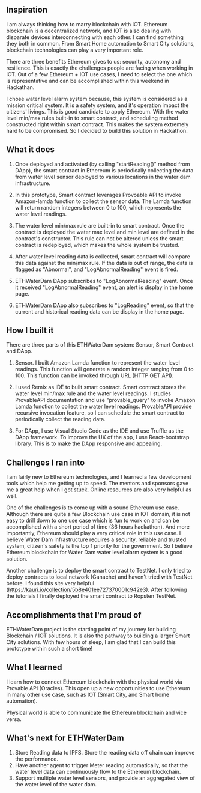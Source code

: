 ## Inspiration

I am always thinking how to marry blockchain with IOT.  Ethereum blockchain is a decentralized network, and IOT is also dealing with disparate devices interconnecting with each other. I can find something they both in common. From Smart Home automation to Smart City solutions, blockchain technologies can play a very important role.

There are three benefits Ethereum gives to us: security, autonomy and resilience.  This is exactly the challenges people are facing when working in IOT. Out of a few Ethereum + IOT use cases, I need to select the one which is representative and can be accomplished within this weekend in Hackathan. 

I chose water level alarm system because, this system is considered as a mission critical system. It is a safety system, and it's operation impact the citizens' livings. This is good candidate to apply Ethereum. With the water level min/max rules built-in to smart contract, and scheduling method constructed right within smart contract. This makes the system extremely hard to be compromised. So I decided to build this solution in Hackathon.


## What it does

1. Once deployed and activated (by calling "startReading()" method from DApp), the smart contract in Ethereum is periodically collecting the data from water level sensor deployed to various locations in the water dam infrastructure.

2. In this prototype, Smart contract leverages Provoable API to invoke Amazon-lamda function to collect the sensor data. The Lamda function will return random integers between 0 to 100, which represents the water level readings.

3. The water level min/max rule are built-in to smart contract. Once the contract is deployed the water max level and min level are defined in the contract's constructor. This rule can not be altered unless the smart contract is redeployed, which makes the whole system be trusted.

4. After water level reading data is collected, smart contract will compare this data against the min/max rule. If the data is out of range, the data is flagged as "Abnormal", and "LogAbnormalReading" event is fired.

5. ETHWaterDam DApp subscribes to "LogAbnormalReading" event. Once it received "LogAbnormalReading" event, an alert is display in the home page.

6. ETHWaterDam DApp also subscribes to "LogReading" event, so that the current and historical reading data can be display in the home page.

## How I built it

There are three parts of this ETHWaterDam system: Sensor, Smart Contract and DApp.

1. Sensor. I built Amazon Lamda function to represent the water level readings. This function will generate a random integer ranging from 0 to 100. This function can be invoked through URL (HTTP GET API).

2.  I used Remix as IDE to built smart contract. Smart contract stores the water level min/max rule and the water level readings. I studies ProvableAPI documentation and use "provable_query" to invoke Amazon Lamda function to collect the water level readings. ProvableAPI provide recursive invocation feature, so I can schedule the smart contract to periodically collect the reading data.

3. For DApp, I use Visual Studio Code as the IDE and use Truffle as the DApp framework. To improve the UX of the app, I use React-bootstrap library. This is to make the DApp responsive and appealing.


## Challenges I ran into

I am fairly new to Ethereum technologies, and I learned a few development tools which help me getting up to speed. The mentors and sponsors gave me a great help when I got stuck. Online resources are also very helpful as well.

One of the challenges is to come up with a sound Ethereum use case. Although there are quite a few Blockchain use case in IOT domain, it is not easy to drill down to one use case which is fun to work on and can be accomplished with a short period of time (36 hours hackathon). And more importantly, Ethereum should play a very critical role in this use case. I believe Water Dam infrastructure requires a security, reliable and trusted system, citizen's safety is the top 1 priority for the government. So I believe Ethereum blockchain for Water Dam water level alarm system is a good solution. 
 
Another challenge is to deploy the smart contract to TestNet. I only tried to deploy contracts to local network (Ganache) and haven't tried with TestNet before. I found this site very helpful (https://kauri.io/collection/5b8e401ee727370001c942e3). After following the tutorials I finally deployed the smart contract to Ropsten TestNet.


## Accomplishments that I'm proud of

ETHWaterDam project is the starting point of my journey for building Blockchain / IOT solutions. It is also the pathway to building a larger Smart City solutions. With few hours of sleep, I am glad that I can build this prototype within such a short time!


## What I learned

I learn how to connect Ethereum blockchain with the physical world via Provable API (Oracles). This open up a new opportunities to use Ethereum in many other use case, such as IOT (Smart City, and Smart home automation).

Physical world is able to communicate the Ethereum blockchain and vice versa. 


## What's next for ETHWaterDam

1. Store Reading data to IPFS. Store the reading data off chain can improve the performance.
2. Have another agent to trigger Meter reading automatically, so that the water level data can continuously flow to the Ethereum blockchain. 
3. Support multiple water level sensors, and provide an aggregated view of the water level of the water dam.